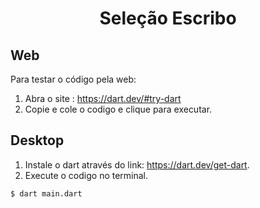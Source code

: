 # <center> Seleção Escribo </center>

## Web
Para testar o código pela web:
1. Abra o site : https://dart.dev/#try-dart
2. Copie e cole o codigo e clique para executar.

## Desktop
1. Instale o dart através do link: https://dart.dev/get-dart.
2. Execute o codigo no terminal.
```
$ dart main.dart
```


